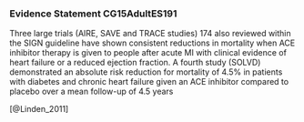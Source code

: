 ### Evidence Statement CG15AdultES191
Three large trials (AIRE, SAVE and TRACE studies) 174 also reviewed within the SIGN guideline have shown consistent reductions in mortality when ACE inhibitor therapy is given to people after acute MI with clinical evidence of heart failure or a reduced ejection fraction. A fourth study (SOLVD) demonstrated an absolute risk reduction for mortality of 4.5% in patients with diabetes and chronic heart failure given an ACE inhibitor compared to placebo over a mean follow-up of 4.5 years



[@Linden_2011]

